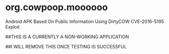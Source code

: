 # org.cowpoop.moooooo
Android APK Based On Public Information Using DirtyCOW CVE-2016-5195 Exploit


##THIS IS A CURRENTLY A NON-WORKING APPLICATION

##I WILL REMOVE THIS ONCE TESTING IS SUCCESSFUL